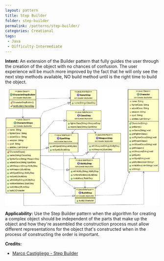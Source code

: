 ```yaml
---
layout: pattern
title: Step Builder
folder: step-builder
permalink: /patterns/step-builder/
categories: Creational
tags:
 - Java
 - Difficulty-Intermediate
---
```


**Intent:** An extension of the Builder pattern that fully guides the user through the creation of the object with no chances of confusion.
The user experience will be much more improved by the fact that he will only see the next step methods available, NO build method until is the right time to build the object.

![alt text](./etc/step-builder.png "Step Builder")

**Applicability:** Use the Step Builder pattern when the algorithm for creating a complex object should be independent of the parts that make up the object and how they're assembled the construction process must allow different representations for the object that's constructed when in the process of constructing the order is important.

**Credits:**

* [Marco Castigliego - Step Builder](http://rdafbn.blogspot.co.uk/2012/07/step-builder-pattern_28.html)
